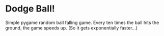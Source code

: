 # Dodge Ball!

Simple pygame random ball falling game. Every ten times the ball hits the ground, the game speeds up.
(So it gets exponentially faster...)
